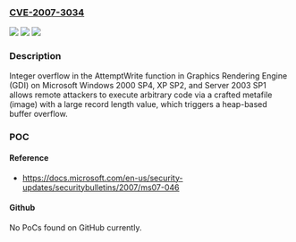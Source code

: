 ### [CVE-2007-3034](https://cve.mitre.org/cgi-bin/cvename.cgi?name=CVE-2007-3034)
![](https://img.shields.io/static/v1?label=Product&message=n%2Fa&color=blue)
![](https://img.shields.io/static/v1?label=Version&message=n%2Fa&color=blue)
![](https://img.shields.io/static/v1?label=Vulnerability&message=n%2Fa&color=brighgreen)

### Description

Integer overflow in the AttemptWrite function in Graphics Rendering Engine (GDI) on Microsoft Windows 2000 SP4, XP SP2, and Server 2003 SP1 allows remote attackers to execute arbitrary code via a crafted metafile (image) with a large record length value, which triggers a heap-based buffer overflow.

### POC

#### Reference
- https://docs.microsoft.com/en-us/security-updates/securitybulletins/2007/ms07-046

#### Github
No PoCs found on GitHub currently.

